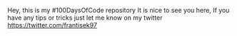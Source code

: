Hey, this is my #100DaysOfCode repository
It is nice to see you here, If you have any tips or tricks just let me know on my twitter https://twitter.com/frantisek97